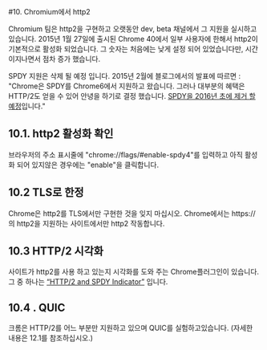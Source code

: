 
#10. Chromium에서 http2

Chromium 팀은 http2을 구현하고 오랫동안 dev, beta 채널에서 그 지원을 실시하고 있습니다. 2015년 1월 27일에 출시된 Chrome 40에서 일부 사용자에 한해서 http2이 기본적으로 활성화 되었습니다. 그 숫자는 처음에는 낮게 설정 되어 있었습니다만, 시간이지나면서 점차 증가 했습니다.

SPDY 지원은 삭제 될 예정 입니다. 2015년 2월에 블로그에서의 발표에 따르면 :
"Chrome은 SPDY를 Chrome6에서 지원하고 왔습니다. 그러나 대부분의 혜택은 HTTP/2도 얻을 수 있어 안녕을 하기로 결정 했습니다. [SPDY을 2016년 초에 제거 할 예정](http://blog.chromium.org/2015/02/hello-http2-goodbye-spdy-http-is_9.html)입니다."


## 10.1. http2 활성화 확인
브라우저의 주소 표시줄에 "chrome://flags/#enable-spdy4"를 입력하고 아직 활성화 되어 있지않은 경우에는 "enable"을 클릭합니다.


## 10.2 TLS로 한정
Chrome은 http2를 TLS에서만 구현한 것을 잊지 마십시오. Chrome에서는 https://의 http2을 지원하는 사이트에서만 http2 작동합니다.


## 10.3 HTTP/2 시각화

사이트가 http2를 사용 하고 있는지 시각화를 도와 주는 Chrome플러그인이 있습니다. 그 중 하나는 [“HTTP/2 and SPDY Indicator”](https://chrome.google.com/webstore/detail/spdy-indicator/mpbpobfflnpcgagjijhmgnchggcjblin) 입니다.



## 10.4 . QUIC

크롬은 HTTP/2를 어느 부분만 지원하고 있으며 QUIC를 실험하고있습니다. (자세한 내용은 12.1를 참조하십시오.)
